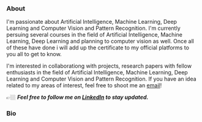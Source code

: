 ### About

I'm passionate about Artificial Intelligence, Machine Learning, Deep Learning and Computer Vision and Pattern Recognition. I'm currently persuing several courses in the field of Artificial Intelligence, Machine Learning, Deep Learning and planning to computer vision as well. Once all of these have done i will add up the certificate to my official platforms to you all to get to know.

I'm interested in collaborationg with projects, research papers with fellow enthusiasts in the field of Artificial Intelligence, Machine Learning, Deep Learning and Computer Vision and Pattern Recognition. If you have an idea related to my areas of interest, feel free to shoot me an [email](shihabaaqilahamed@gmail.com)! 

👉🏼 ***Feel free to follow me on [LinkedIn](shihabaaqilahamed@gmail.com) to stay updated.***

### Bio
